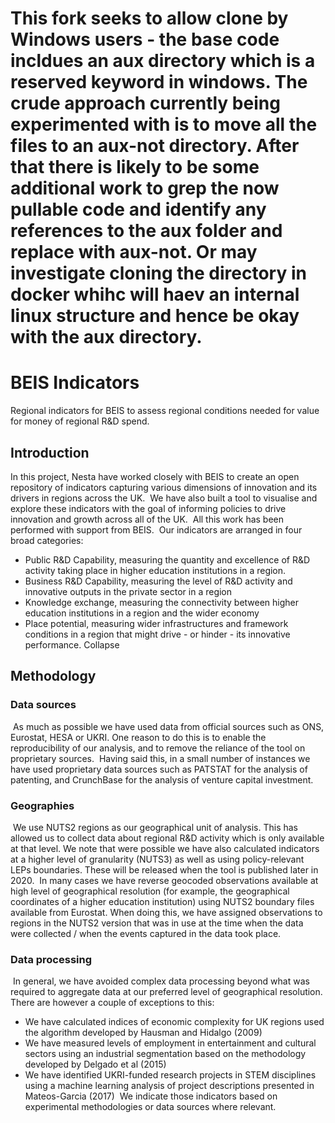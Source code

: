 # This fork seeks to allow clone by Windows users - the base code incldues an aux directory which is a reserved keyword in windows.  The crude approach currently being experimented with is to move all the files to an aux-not directory.  After that there is likely to be some additional work to grep the now pullable code and identify any references to the aux folder and replace with aux-not.  Or may investigate cloning the directory in docker whihc will haev an internal linux structure and hence be okay with the aux directory.

# BEIS Indicators

Regional indicators for BEIS to assess regional conditions needed for value for money of regional R&D spend.

## Introduction

In this project, Nesta have worked closely with BEIS to create an open repository of indicators capturing various dimensions of innovation and its drivers in regions across the UK.
​
We have also built a tool to visualise and explore these indicators with the goal of informing policies to drive innovation and growth across all of the UK.
​
All this work has been performed with support from BEIS.
​
Our indicators are arranged in four broad categories:
​
* Public R&D Capability, measuring the quantity and excellence of R&D activity taking place in higher education institutions in a region.
* Business R&D Capability, measuring the level of R&D activity and innovative outputs in the private sector in a region
* Knowledge exchange, measuring the connectivity between higher education institutions in a region and the wider economy
* Place potential, measuring wider infrastructures and framework conditions in a region that might drive - or hinder - its innovative performance.
Collapse

## Methodology

### Data sources
​
As much as possible we have used data from official sources such as ONS, Eurostat, HESA or UKRI. One reason to do this is to enable the reproducibility of our analysis, and to remove the reliance of the tool on proprietary sources.
​
Having said this, in a small number of instances we have used proprietary data sources such as PATSTAT for the analysis of patenting, and CrunchBase for the analysis of venture capital investment.
​
### Geographies
​
We use NUTS2 regions as our geographical unit of analysis. This has allowed us to collect data about regional R&D activity which is only available at that level. We note that were possible we have also calculated indicators at a higher level of granularity (NUTS3) as well as using policy-relevant LEPs boundaries. These will be released when the tool is published later in 2020.
​
In many cases we have reverse geocoded observations available at high level of geographical resolution (for example, the geographical coordinates of a higher education institution) using NUTS2 boundary files available from Eurostat. When doing this, we have assigned observations to regions in the NUTS2 version that was in use at the time when the data were collected / when the events captured in the data took place.
​
### Data processing
​
In general, we have avoided complex data processing beyond what was required to aggregate data at our preferred level of geographical resolution. There are however a couple of exceptions to this:
​
* We have calculated indices of economic complexity for UK regions used the algorithm developed by Hausman and Hidalgo (2009)
* We have measured levels of employment in entertainment and cultural sectors using an industrial segmentation based on the methodology developed by Delgado et al (2015)
* We have identified UKRI-funded research projects in STEM disciplines using a machine learning analysis of project descriptions presented in Mateos-Garcia (2017)
​
We indicate those indicators based on experimental methodologies or data sources where relevant.
